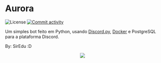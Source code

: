 # Aurora

![License](https://img.shields.io/github/license/SirEduRs/Aurora-discord)
<a href="https://github.com/SirEduRs/Aurora-discord/commits"><img src="https://img.shields.io/github/commit-activity/w/SirEduRs/aurora.svg?style=flat-square" alt="Commit activity" /></a>

Um simples bot feito em Python, usando [Discord.py](https://github.com/Rapptz/discord.py), [Docker](https://www.docker.com/) e PostgreSQL para a plataforma Discord.

By: SirEdu :D


<p align="center">
<img src="https://badges.pufler.dev/visits/SirEduRs/Aurora-discord"/>
</p>
